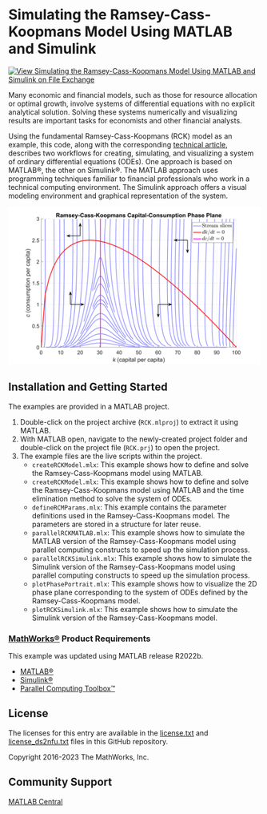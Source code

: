 # Simulating the Ramsey-Cass-Koopmans Model Using MATLAB and Simulink

[![View Simulating the Ramsey-Cass-Koopmans Model Using MATLAB and Simulink on File Exchange](https://www.mathworks.com/matlabcentral/images/matlab-file-exchange.svg)](https://www.mathworks.com/matlabcentral/fileexchange/59422-simulating-the-ramsey-cass-koopmans-model)

Many economic and financial models, such as those for resource allocation or optimal growth, involve systems of differential equations with no explicit analytical solution. Solving these systems numerically and visualizing results are important tasks for economists and other financial analysts.

Using the fundamental Ramsey-Cass-Koopmans (RCK) model as an example, this code, along with the corresponding [technical article](https://uk.mathworks.com/company/newsletters/articles/simulating-the-ramsey-cass-koopmans-model-using-matlab-and-simulink.html), describes two workflows for creating, simulating, and visualizing a system of ordinary differential equations (ODEs). One approach is based on MATLAB&reg;, the other on Simulink&reg;. The MATLAB approach uses programming techniques familiar to financial professionals who work in a technical computing environment. The Simulink approach offers a visual modeling environment and graphical representation of the system.

![](PhasePlane.png)

## Installation and Getting Started
The examples are provided in a MATLAB project.
1. Double-click on the project archive (`RCK.mlproj`) to extract it using MATLAB.
2. With MATLAB open, navigate to the newly-created project folder and double-click on the project file (`RCK.prj`) to open the project.
3. The example files are the live scripts within the project.
   - `createRCKModel.mlx`: This example shows how to define and solve the Ramsey-Cass-Koopmans model using MATLAB.
   - `createRCKModel.mlx`: This example shows how to define and solve the Ramsey-Cass-Koopmans model using MATLAB and the time elimination method to solve the system of ODEs.
   - `defineRCMParams.mlx`: This example contains the parameter definitions used in the Ramsey-Cass-Koopmans model. The parameters are stored in a structure for later reuse.
   - `parallelRCKMATLAB.mlx`: This example shows how to simulate the MATLAB version of the Ramsey-Cass-Koopmans model using parallel computing constructs to speed up the simulation process.
   - `parallelRCKSimulink.mlx`: This example shows how to simulate the Simulink version of the Ramsey-Cass-Koopmans model using parallel computing constructs to speed up the simulation process.
   - `plotPhasePortrait.mlx`: This example shows how to visualize the 2D phase plane corresponding to the system of ODEs defined by the Ramsey-Cass-Koopmans model.
   - `plotRCKSimulink.mlx`: This example shows how to simulate the Simulink version of the Ramsey-Cass-Koopmans model.

### [MathWorks&reg;](https://www.mathworks.com) Product Requirements

This example was updated using MATLAB release R2022b.
- [MATLAB&reg;](https://www.mathworks.com/products/matlab.html)
- [Simulink&reg;](https://www.mathworks.com/products/simulink.html)
- [Parallel Computing Toolbox&trade;](https://www.mathworks.com/products/parallel-computing.html)

## License
The licenses for this entry are available in the [license.txt](license.txt) and [license_ds2nfu.txt](license_ds2nfu.txt) files in this GitHub repository.

Copyright 2016-2023 The MathWorks, Inc.

## Community Support
[MATLAB Central](https://www.mathworks.com/matlabcentral)
